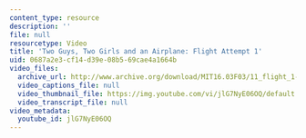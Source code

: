 ```yaml
---
content_type: resource
description: ''
file: null
resourcetype: Video
title: 'Two Guys, Two Girls and an Airplane: Flight Attempt 1'
uid: 0687a2e3-cf14-d39e-08b5-69cae4a1664b
video_files:
  archive_url: http://www.archive.org/download/MIT16.03F03/11_flight_1-220k.mp4
  video_captions_file: null
  video_thumbnail_file: https://img.youtube.com/vi/jlG7NyE06OQ/default.jpg
  video_transcript_file: null
video_metadata:
  youtube_id: jlG7NyE06OQ
---
```


